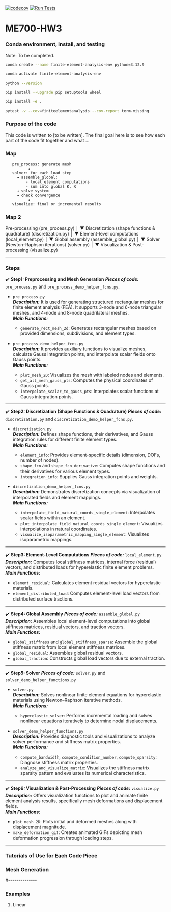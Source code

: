 [![codecov](https://codecov.io/gh/sarajahedazad/ME700-HW3/graph/badge.svg?token=DRF09dG4CR)](https://codecov.io/gh/sarajahedazad/ME700-HW3)
[![Run Tests](https://github.com/sarajahedazad/ME700-HW3/actions/workflows/tests.yml/badge.svg)](https://github.com/sarajahedazad/ME700-HW3/actions/workflows/tests.yml)


# ME700-HW3

### Conda environment, install, and testing

Note: To be completed.

```bash
conda create --name finite-element-analysis-env python=3.12.9
```

```bash
conda activate finite-element-analysis-env
```

```bash
python --version
```

```bash
pip install --upgrade pip setuptools wheel
```

```bash
pip install -e .
```

```bash
pytest -v --cov=finiteelementanalysis --cov-report term-missing
```  
### Purpose of the code   
This code is written to [to be written]. The final goal here is to see how each part of the code fit together and what ...

### Map  
       pre_process: generate mesh
              ↓
       solver: for each load step
         → assemble_global:
             - local_element computations
             - sum into global K, R
         → solve system
         → check convergence
              ↓
       visualize: final or incremental results
### Map 2
Pre-processing
 (pre_process.py)
       │
       ▼
Discretization (shape functions & quadrature)
 (discretization.py)
       │
       ▼
Element-level computations
 (local_element.py)
       │
       ▼
Global assembly
 (assemble_global.py)
       │
       ▼
Solver (Newton–Raphson iterations)
 (solver.py)
       │
       ▼
Visualization & Post-processing
 (visualize.py)

---

### Steps

✔️ **Step1: Preprocessing and Mesh Generation**
***Pieces of code:*** `pre_process.py` and `pre_process_demo_helper_fcns.py`.  
* `pre_process.py`  
***Description:*** It is used for generating structured rectangular meshes for finite element analysis (FEA). It supports 3-node and 6-node triangular meshes, and 4-node and 8-node quadrilateral meshes.  
***Main Functions:***  
  - `generate_rect_mesh_2d`: Generates rectangular meshes based on provided dimensions, subdivisions, and element types.

* `pre_process_demo_helper_fcns.py`  
***Description:*** It provides auxiliary functions to visualize meshes, calculate Gauss integration points, and interpolate scalar fields onto Gauss points.  
***Main Functions:***  
  - `plot_mesh_2D`: Visualizes the mesh with labeled nodes and elements.
  - `get_all_mesh_gauss_pts`: Computes the physical coordinates of Gauss points.
  - `interpolate_scalar_to_gauss_pts`: Interpolates scalar functions at Gauss integration points.

---

✔️ **Step2: Discretization (Shape Functions & Quadrature)**
***Pieces of code:*** `discretization.py` and `discretization_demo_helper_fcns.py`.  
* `discretization.py`  
***Description:*** Defines shape functions, their derivatives, and Gauss integration rules for different finite element types.  
***Main Functions:***
  - `element_info`: Provides element-specific details (dimension, DOFs, number of nodes).
  - `shape_fcn` and `shape_fcn_derivative`: Computes shape functions and their derivatives for various element types.
  - `integration_info`: Supplies Gauss integration points and weights.

* `discretization_demo_helper_fcns.py`  
***Description:*** Demonstrates discretization concepts via visualization of interpolated fields and element mappings.  
***Main Functions:***
  - `interpolate_field_natural_coords_single_element`: Interpolates scalar fields within an element.
  - `plot_interpolate_field_natural_coords_single_element`: Visualizes interpolations in natural coordinates.
  - `visualize_isoparametric_mapping_single_element`: Visualizes isoparametric mappings.

---

✔️ **Step3: Element-Level Computations**
***Pieces of code:*** `local_element.py`  
***Description:*** Computes local stiffness matrices, internal force (residual) vectors, and distributed loads for hyperelastic finite element problems.  
***Main Functions:***
  - `element_residual`: Calculates element residual vectors for hyperelastic materials.
  - `element_distributed_load`: Computes element-level load vectors from distributed surface tractions.

---

✔️ **Step4: Global Assembly**
***Pieces of code:*** `assemble_global.py`  
***Description:*** Assembles local element-level computations into global stiffness matrices, residual vectors, and traction vectors.  
***Main Functions:***
  - `global_stiffness` and `global_stiffness_sparse`: Assemble the global stiffness matrix from local element stiffness matrices.
  - `global_residual`: Assembles global residual vectors.
  - `global_traction`: Constructs global load vectors due to external traction.

---

✔️ **Step5: Solver**
***Pieces of code:*** `solver.py` and `solver_demo_helper_functions.py`  
* `solver.py`  
***Description:*** Solves nonlinear finite element equations for hyperelastic materials using Newton–Raphson iterative methods.  
***Main Functions:***
  - `hyperelastic_solver`: Performs incremental loading and solves nonlinear equations iteratively to determine nodal displacements.

* `solver_demo_helper_functions.py`  
***Description:*** Provides diagnostic tools and visualizations to analyze solver performance and stiffness matrix properties.  
***Main Functions:***
  - `compute_bandwidth`, `compute_condition_number`, `compute_sparsity`: Diagnose stiffness matrix properties.
  - `analyze_and_visualize_matrix`: Visualizes the stiffness matrix sparsity pattern and evaluates its numerical characteristics.

---

✔️ **Step6: Visualization & Post-Processing**
***Pieces of code:*** `visualize.py`  
***Description:*** Offers visualization functions to plot and animate finite element analysis results, specifically mesh deformations and displacement fields.  
***Main Functions:***
  - `plot_mesh_2D`: Plots initial and deformed meshes along with displacement magnitude.
  - `make_deformation_gif`: Creates animated GIFs depicting mesh deformation progression through loading steps.

---


### Tutorials of Use for Each Code Piece  
### Mesh Generation


#--------------
### Examples
1. Linear
